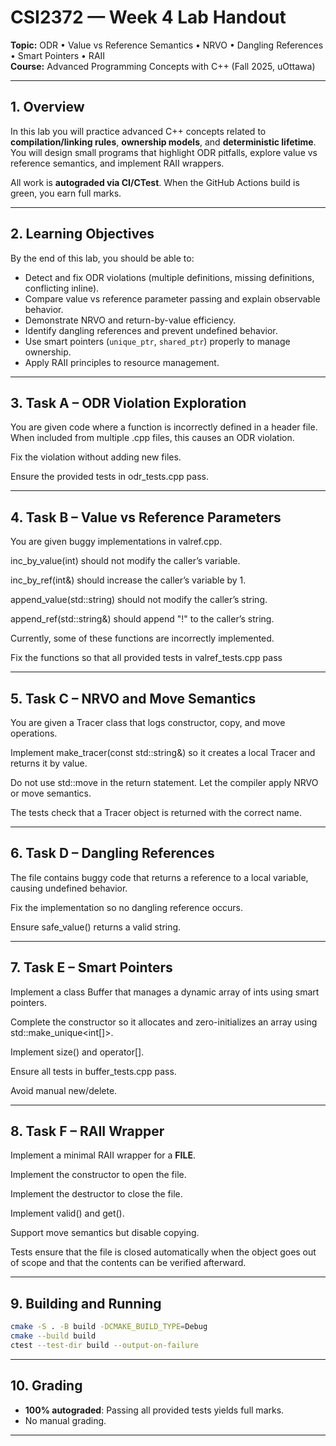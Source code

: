 # CSI2372 — Week 4 Lab Handout

**Topic:** ODR • Value vs Reference Semantics • NRVO • Dangling References • Smart Pointers • RAII  
**Course:** Advanced Programming Concepts with C++ (Fall 2025, uOttawa)

---
## 1. Overview

In this lab you will practice advanced C++ concepts related to **compilation/linking rules**, **ownership models**, and **deterministic lifetime**. You will design small programs that highlight ODR pitfalls, explore value vs reference semantics, and implement RAII wrappers.

All work is **autograded via CI/CTest**. When the GitHub Actions build is green, you earn full marks.

---
## 2. Learning Objectives

By the end of this lab, you should be able to:

- Detect and fix ODR violations (multiple definitions, missing definitions, conflicting inline).
- Compare value vs reference parameter passing and explain observable behavior.
- Demonstrate NRVO and return-by-value efficiency.
- Identify dangling references and prevent undefined behavior.
- Use smart pointers (`unique_ptr`, `shared_ptr`) properly to manage ownership.
- Apply RAII principles to resource management.

---
## 3. Task A – ODR Violation Exploration

You are given code where a function is incorrectly defined in a header file.
When included from multiple .cpp files, this causes an ODR violation.

Fix the violation without adding new files.

Ensure the provided tests in odr_tests.cpp pass.

---
## 4. Task B – Value vs Reference Parameters

You are given buggy implementations in valref.cpp.

inc_by_value(int) should not modify the caller’s variable.

inc_by_ref(int&) should increase the caller’s variable by 1.

append_value(std::string) should not modify the caller’s string.

append_ref(std::string&) should append "!" to the caller’s string.

Currently, some of these functions are incorrectly implemented.

Fix the functions so that all provided tests in valref_tests.cpp pass

---
## 5. Task C – NRVO and Move Semantics

You are given a Tracer class that logs constructor, copy, and move operations.


Implement make_tracer(const std::string&) so it creates a local Tracer and returns it by value.

Do not use std::move in the return statement. Let the compiler apply NRVO or move semantics.

The tests check that a Tracer object is returned with the correct name.

---
## 6. Task D – Dangling References

The file contains buggy code that returns a reference to a local variable, causing undefined behavior.

Fix the implementation so no dangling reference occurs.

Ensure safe_value() returns a valid string.

---
## 7. Task E – Smart Pointers

Implement a class Buffer that manages a dynamic array of ints using smart pointers.

Complete the constructor so it allocates and zero-initializes an array using std::make_unique<int[]>.

Implement size() and operator[].

Ensure all tests in buffer_tests.cpp pass.

Avoid manual new/delete.

---
## 8. Task F – RAII Wrapper

Implement a minimal RAII wrapper for a **FILE**.

Implement the constructor to open the file.

Implement the destructor to close the file.

Implement valid() and get().

Support move semantics but disable copying.

Tests ensure that the file is closed automatically when the object goes out of scope and that the contents can be verified afterward.

---
## 9. Building and Running

```bash
cmake -S . -B build -DCMAKE_BUILD_TYPE=Debug
cmake --build build
ctest --test-dir build --output-on-failure
```

---
## 10. Grading

- **100% autograded**: Passing all provided tests yields full marks.
- No manual grading.

---
